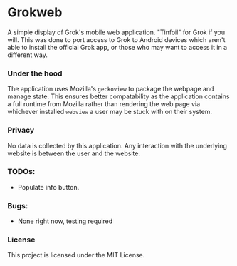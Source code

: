 # Grokweb
A simple display of Grok's mobile web application. "Tinfoil" for Grok if you will. This was done
to port access to Grok to Android devices which aren't able to install the official Grok app, or
those who may want to access it in a different way.

### Under the hood
The application uses Mozilla's `geckoview` to package the webpage and manage state. This ensures
better compatability as the application contains a full runtime from Mozilla rather than rendering 
the web page via whichever installed `webview` a user may be stuck with on their system. 

### Privacy
No data is collected by this application. Any interaction with the underlying website is between
the user and the website. 

### TODOs:
- Populate info button. 

### Bugs: 
- None right now, testing required

### License
This project is licensed under the MIT License.
